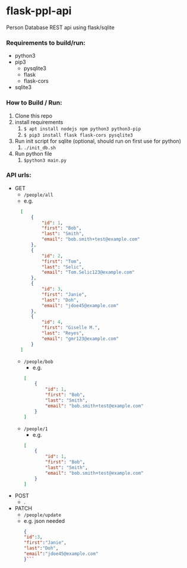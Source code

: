 # flask-ppl-api

Person Database REST api using flask/sqlite

### Requirements to build/run:
- python3
- pip3
    - pysqlite3
    - flask
    - flask-cors
- sqlite3

### How to Build / Run:
1. Clone this repo
2. install requirements
    1. `$ apt install nodejs npm python3 python3-pip`
    3. `$ pip3 install flask flask-cors pysqlite3 `
3. Run init script for sqlite (optional, should run on first use for python)
    1. `./init_db.sh`
4. Run python file
    1. `$python3 main.py`

### API urls:
- GET
  - `/people/all`
  - e.g.
  ```json
    [
        {
            "id": 1, 
            "first": "Bob", 
            "last": "Smith", 
            "email": "bob.smith+test@example.com"
        }, 
        {
            "id": 2, 
            "first": "Tom", 
            "last": "Selic", 
            "email": "Tom.Selic123@example.com"
        }, 
        {
            "id": 3, 
            "first": "Janie", 
            "last": "Doh", 
            "email": "jdoe45@example.com"
        }, 
        {
            "id": 4, 
            "first": "Giselle M.", 
            "last": "Reyes", 
            "email": "gmr123@example.com"
        }
    ]
  ``` 
  - `/people/bob`
    - e.g.
    ```json
    [
        {
            "id": 1,
            "first": "Bob",
            "last": "Smith",
            "email": "bob.smith+test@example.com"
        }
    ]
    ```
  - `/people/1`
    - e.g.
    ```json
    [
        {
            "id": 1,
            "first": "Bob",
            "last": "Smith",
            "email": "bob.smith+test@example.com"
        }
    ]
    ```
- POST
  - .
- PATCH
  - `/people/update`
  - e.g. json needed
    ```json
    {
    "id":3, 
    "first":"Janie",
    "last":"Doh",
    "email":"jdoe45@example.com"
    }```
